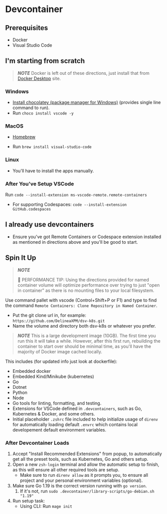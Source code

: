 # Devcontainer

## Prerequisites

- Docker
- Visual Studio Code

## I'm starting from scratch

> **_NOTE_**
> Docker is left out of these directions, just install that from [Docker Desktop](https://www.docker.com/products/docker-desktop/) site.

### Windows

- [Install chocolatey (package manager for Windows)](https://chocolatey.org/install#individual) (provides single line command to run).
- Run `choco install vscode -y`

### MacOS

- [Homebrew](https://brew.sh/)

- Run `brew install visual-studio-code`

### Linux

- You'll have to install the apps manually.

### After You've Setup VSCode

Run `code --install-extension ms-vscode-remote.remote-containers`

- For supporting Codespaces: `code --install-extension GitHub.codespaces`

## I already use devcontainers

- Ensure you've got Remote Containers or Codespace extension installed as mentioned in directions above and you'll be good to start.

## Spin It Up

> **_NOTE_**
>
> 🐎 PERFORMANCE TIP: Using the directions provided for named container volume will optimize performance over trying to just "open in container" as there is no mounting files to your local filesystem.

Use command pallet with vscode (Control+Shift+P or F1) and type to find the command `Remote Containers: Clone Repository in Named Container`.

- Put the git clone url in, for example: `https://github.com/DelineaXPM/dsv-k8s.git`
- Name the volume and directory both dsv-k8s or whatever you prefer.

> **_NOTE_**
> This is a large development image (10GB). The first time you run this it will take a while. However, after this first run, rebuilding the container to start over should be minimal time, as you'll have the majority of Docker image cached locally.

This includes (for updated info just look at dockerfile):

- Embedded docker
- Embedded Kind/Minikube (kubernetes)
- Go
- Dotnet
- Python
- Node
- Go tools for linting, formatting, and testing.
- Extensions for VSCode defined in `.devcontainers`, such as Go, Kubernetes & Docker, and some others.
- Initial placeholder `.zshrc` file included to help initialize usage of `direnv` for automatically loading default `.envrc` which contains local developement default environment variables.

### After Devcontainer Loads

1. Accept "Install Recommended Extensions" from popup, to automatically get all the preset tools, such as Kubernetes, Go and others setup.
1. Open a new `zsh-login` terminal and allow the automatic setup to finish, as this will ensure all other required tools are setup.
   - Make sure to run `direnv allow` as it prompts you, to ensure all project and your personal environment variables (optional).
1. Make sure Go 1.19 is the correct version running with `go version`.
   1. If it's not, run `sudo .devcontainer/library-scripts/go-debian.sh "1.19"`
1. Run setup task:
   - Using CLI: Run `mage init`
